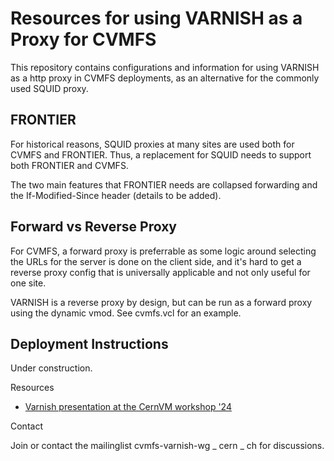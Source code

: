 # Resources for using VARNISH as a Proxy for CVMFS

This repository contains configurations and information for using VARNISH as a http proxy in CVMFS deployments, as an alternative for the commonly used SQUID proxy.

## FRONTIER

For historical reasons, SQUID proxies at many sites are used both for CVMFS and FRONTIER. Thus, a replacement for SQUID needs to support both FRONTIER and CVMFS.

The two main features that FRONTIER needs are collapsed forwarding and the If-Modified-Since header (details to be added).

## Forward vs Reverse Proxy

For CVMFS, a forward proxy is preferrable as some logic around selecting the URLs for the server is done on the client side, and it's hard to get a reverse proxy config that is universally applicable and not only useful for one site.

VARNISH is a reverse proxy by design, but can be run as a forward proxy using the dynamic vmod. See cvmfs.vcl for an example.

## Deployment Instructions

Under construction.

Resources

* [Varnish presentation at the CernVM workshop '24](https://indico.cern.ch/event/1347727/contributions/5673368/attachments/2927909/5140554/CVMFS%20Workshop%202024%20-vanish%20and%20jump%20combined.pdf)

Contact

Join or contact the  mailinglist cvmfs-varnish-wg _ cern _ ch for discussions. 
